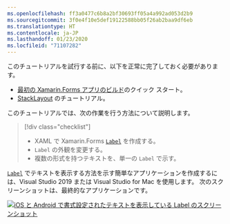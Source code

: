 ```yaml
---
ms.openlocfilehash: ff3a0477c6b8a2bf30693ff05a4a992ad053d2b9
ms.sourcegitcommit: 3f0e4f10e5def19122588bb05f26ab2baa9df6eb
ms.translationtype: HT
ms.contentlocale: ja-JP
ms.lasthandoff: 01/23/2020
ms.locfileid: "71107282"
---
```

このチュートリアルを試行する前に、以下を正常に完了しておく必要があります。

- [最初の Xamarin.Forms アプリのビルド](~/get-started/first-app/index.md)のクイック スタート。
- [StackLayout](~/get-started/tutorials/stacklayout/index.yml) のチュートリアル。

このチュートリアルでは、次の作業を行う方法について説明します。

> [!div class="checklist"]
>
> - XAML で Xamarin.Forms [`Label`](xref:Xamarin.Forms.Label) を作成する。
> - `Label` の外観を変更する。
> - 複数の形式を持つテキストを、単一の `Label` で示す。

[`Label`](xref:Xamarin.Forms.Label) でテキストを表示する方法を示す簡単なアプリケーションを作成するには、Visual Studio 2019 または Visual Studio for Mac を使用します。 次のスクリーンショットは、最終的なアプリケーションです。

[![iOS と Android で書式設定されたテキストを表示している Label のスクリーンショット](../images/label-formatted-text.png "書式設定されたテキストの Label")](../images/label-formatted-text-large.png#lightbox "書式設定されたテキストの Label")
